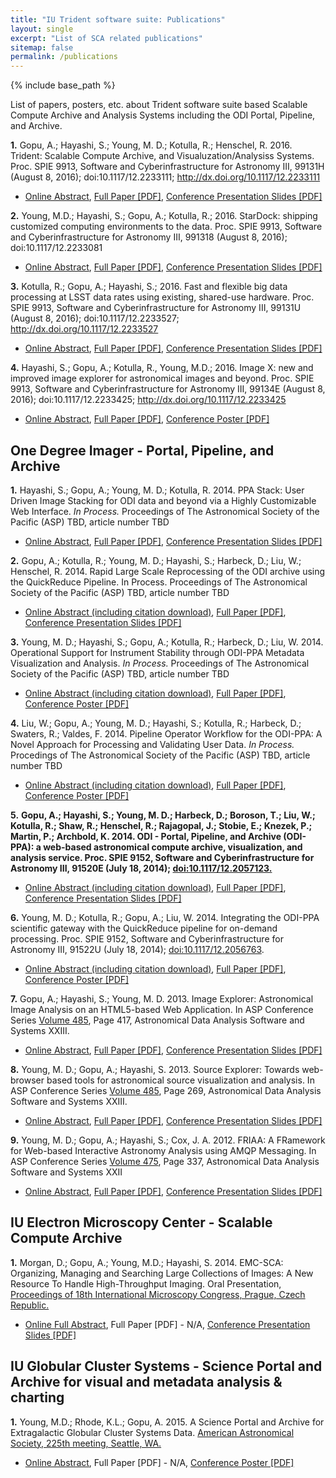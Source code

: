 ```yaml
---
title: "IU Trident software suite: Publications"
layout: single
excerpt: "List of SCA related publications"
sitemap: false
permalink: /publications
---
```


{% include base_path %}

List of papers, posters, etc. about Trident software suite based Scalable Compute Archive and Analysis Systems including the ODI Portal, Pipeline, and Archive.

**1.**  Gopu, A.; Hayashi, S.; Young, M. D.; Kotulla, R.; Henschel, R. 2016. Trident: Scalable Compute Archive, and Visualuzation/Analysiss Systems. Proc. SPIE 9913, Software and Cyberinfrastructure for Astronomy III, 99131H (August 8, 2016); doi:10.1117/12.2233111; http://dx.doi.org/10.1117/12.2233111

 - <a href="http://proceedings.spiedigitallibrary.org/proceeding.aspx?articleid=2543615" target="_new">Online Abstract</a>, <a href="https://iu.box.com/v/SPIE2016-TridentPaper" target="_new">Full Paper [PDF]</a>, <a href="https://iu.box.com/v/SPIE2016-TridentTalk" target="_new">Conference Presentation Slides [PDF]</a>

**2.**  Young, M.D.; Hayashi, S.; Gopu, A.; Kotulla, R.; 2016. StarDock: shipping customized computing environments to the data. Proc. SPIE 9913, Software and Cyberinfrastructure for Astronomy III, 991318 (August 8, 2016); doi:10.1117/12.2233081

  - <a href="http://proceedings.spiedigitallibrary.org/proceeding.aspx?articleid=2543611" target="_new">Online Abstract</a>, <a href="https://iu.box.com/v/SPIE2016-StarDockPaper" target="_new">Full Paper [PDF]</a>, <a href="https://iu.box.com/v/SPIE2016-StarDockTalk" target="_new">Conference Presentation Slides [PDF]</a>

**3.**  Kotulla, R.; Gopu, A.; Hayashi, S.; 2016. Fast and flexible big data processing at LSST data rates using existing, shared-use hardware. Proc. SPIE 9913, Software and Cyberinfrastructure for Astronomy III, 99131U (August 8, 2016); doi:10.1117/12.2233527; http://dx.doi.org/10.1117/12.2233527

 - <a href="http://proceedings.spiedigitallibrary.org/proceeding.aspx?articleid=2543619" target="_new">Online Abstract</a>, <a href="https://iu.box.com/v/SPIE2016-RabbitQRPaper" target="_new">Full Paper [PDF]</a>, <a href="https://iu.box.com/v/SPIE2016-RabbitQRTalk" target="_new">Conference Presentation Slides [PDF]</a>

**4.** Hayashi, S.; Gopu, A.; Kotulla, R., Young, M.D.; 2016. Image X: new and improved image explorer for astronomical images and beyond. Proc. SPIE 9913, Software and Cyberinfrastructure for Astronomy III, 99134E (August 8, 2016); doi:10.1117/12.2233425; http://dx.doi.org/10.1117/12.2233425

 - <a href="http://proceedings.spiedigitallibrary.org/proceeding.aspx?articleid=2543644" target="_new">Online Abstract</a>, <a href="https://iu.box.com/v/SPIE2016-ImageXPaper" target="_new">Full Paper [PDF]</a>, <a href="https://iu.box.com/v/SPIE2016-ImageXPoster" target="_new">Conference Poster [PDF]</a>

## One Degree Imager - Portal, Pipeline, and Archive

**1.** Hayashi, S.; Gopu, A.; Young, M. D.; Kotulla, R. 2014. PPA Stack: User Driven Image Stacking for ODI data and beyond via a Highly Customizable Web Interface. <em>In Process.</em> Proceedings of The Astronomical Society of the Pacific (ASP) TBD, article number TBD

 - <a href="http://adass2014.org/seeabstract_en.php?id=46" target="_new">Online Abstract</a>, <a href="https://iu.app.box.com/ADASS2014-StackingPaper" target="_new">Full Paper [PDF]</a>, <a href="https://iu.app.box.com/ADASS2014-StackingTalk" target="_new">Conference Presentation Slides [PDF]</a>

**2.** Gopu, A.; Kotulla, R.; Young, M. D.; Hayashi, S.; Harbeck, D.; Liu, W.; Henschel, R. 2014. Rapid Large Scale Reprocessing of the ODI archive using the QuickReduce Pipeline. In Process. Proceedings of The Astronomical Society of the Pacific (ASP) TBD, article number TBD

 - <a href="http://adass2014.org/seeabstract_en.php?id=44" target="_new">Online Abstract (including citation download)</a>, <a href="https://iu.app.box.com/ADASS2014-QRPaper" target="_new">Full Paper [PDF]</a>, <a href="https://iu.app.box.com/ADASS2014-QRTalk" target="_new">Conference Presentation Slides [PDF]</a>

**3.** Young, M. D.; Hayashi, S.; Gopu, A.; Kotulla, R.; Harbeck, D.; Liu, W. 2014. Operational Support for Instrument Stability through ODI-PPA Metadata Visualization and Analysis. <em>In Process.</em> Proceedings of The Astronomical Society of the Pacific (ASP) TBD, article number TBD

 - <a href="http://adass2014.org/seeabstract_en.php?id=41" target="_new">Online Abstract (including citation download)</a>, <a href="https://iu.app.box.com/ADASS2014-ChartsPaper" target="_new">Full Paper [PDF]</a>, <a href="https://iu.app.box.com/ADASS2014-ChartsPoster" target="_new">Conference Poster [PDF]</a>

**4.** Liu, W.; Gopu, A.; Young, M. D.; Hayashi, S.; Kotulla, R.; Harbeck, D.; Swaters, R.; Valdes, F. 2014. Pipeline Operator Workflow for the ODI-PPA: A Novel Approach for Processing and Validating User Data. <em>In Process.</em> Procedings of The Astronomical Society of the Pacific (ASP) TBD, article number TBD

 - <a href="http://adass2014.org/seeabstract_en.php?id=100" target="_new">Online Abstract (including citation download)</a>, <a href="https://iu.app.box.com/ADASS2014-OperatorPaper" target="_new">Full Paper [PDF]</a>, <a href="https://iu.app.box.com/ADASS2014-OperatorPoster" target="_new">Conference Poster [PDF]</a>

**5.** <strong>Gopu, A.; Hayashi, S.; Young, M. D.; Harbeck, D.; Boroson, T.; Liu, W.; Kotulla, R.; Shaw, R.; Henschel, R.; Rajagopal, J.; Stobie, E.; Knezek, P.; Martin, P.; Archbold, K. 2014. ODI - Portal, Pipeline, and Archive (ODI-PPA): a web-based astronomical compute archive, visualization, and analysis service. Proc. SPIE 9152, Software and Cyberinfrastructure for Astronomy III, 91520E (July 18, 2014); <a href="http://dx.doi.org/10.1117/12.2057123" target="_new">doi:10.1117/12.2057123.</a> </strong>

 - <a href="http://proceedings.spiedigitallibrary.org/proceeding.aspx?articleid=1890796" target="_new">Online Abstract (including citation download)</a>, <a href="https://iu.box.com/SPIE2014-PPAPaper" target="_new">Full Paper [PDF]</a>, <a href="https://iu.box.com/SPIE2014-PPATalk" target="_new">Conference Presentation Slides [PDF]</a>

**6.** Young, M. D.; Kotulla, R.; Gopu, A.; Liu, W. 2014. Integrating the ODI-PPA scientific gateway with the QuickReduce pipeline for on-demand processing. Proc. SPIE 9152, Software and Cyberinfrastructure for Astronomy III, 91522U (July 18, 2014); <a href="http://dx.doi.org/10.1117/12.2056763" target="_new">doi:10.1117/12.2056763</a>.

 - <a href="http://proceedings.spiedigitallibrary.org/proceeding.aspx?articleid=1890874" target="_new">Online Abstract (including citation download)</a>, <a href="https://iu.box.com/SPIE2014-QRPaper" target="_new">Full Paper [PDF]</a>, <a href="https://iu.box.com/SPIE2014-QRPoster" target="_new">Conference Poster [PDF]</a>

**7.** Gopu, A.; Hayashi, S.; Young, M. D. 2013. Image Explorer: Astronomical Image Analysis on an HTML5-based Web Application. In ASP Conference Series <a href="http://www.aspbooks.org/a/volumes/table_of_contents/?book_id=553" target="_new">Volume 485</a>, Page 417, Astronomical Data Analysis Software and Systems XXIII.

 - <a href="http://www.aspbooks.org/a/volumes/article_details/?paper_id=36264" target="_new">Online Abstract</a>, <a href="https://iu.box.com/ADASS2013-ImgExpPaper" target="_new">Full Paper [PDF]</a>, <a href="https://iu.box.com/ADASS2013-ImgSrcExpTalk" target="_new">Conference Presentation Slides [PDF]</a>

**8.** Young, M. D.; Gopu, A.; Hayashi, S. 2013. Source Explorer: Towards web-browser based tools for astronomical source visualization and analysis. In ASP Conference Series <a href="http://www.aspbooks.org/a/volumes/table_of_contents/?book_id=553" target="_new">Volume 485</a>, Page 269, Astronomical Data Analysis Software and Systems XXIII.

 - <a href="http://www.aspbooks.org/a/volumes/article_details/?paper_id=36229" target="_new">Online Abstract</a>, <a href="https://iu.box.com/ADASS2013-SrcExpPaper" target="_new">Full Paper [PDF]</a>, <a href="https://iu.box.com/ADASS2013-ImgSrcExpTalk" target="_new">Conference Presentation Slides [PDF]</a>

**9.** Young, M. D.; Gopu, A.; Hayashi, S.; Cox, J. A. 2012. FRIAA: A FRamework for Web-based Interactive Astronomy Analysis using AMQP Messaging. In ASP Conference Series <a href="http://www.aspbooks.org/a/volumes/table_of_contents/475" target="_new">Volume 475</a>, Page 337, Astronomical Data Analysis Software and Systems XXII

 - <a href="http://www.aspbooks.org/a/volumes/article_details/?paper_id=35634" target="_new">Online Abstract</a>, <a href="https://iu.box.com/ADASS2012-FRIAAPaper" target="_new">Full Paper [PDF]</a>, <a href="https://iu.box.com/ADASS2012-FRIAATalk" target="_new">Conference Presentation Slides [PDF]</a>


## IU Electron Microscopy Center - Scalable Compute Archive

**1.** Morgan, D.; Gopu, A.; Young, M.D.; Hayashi, S. 2014. EMC-SCA: Organizing, Managing and Searching Large Collections of Images:  A New Resource To Handle High-Throughput Imaging. Oral Presentation, <a href="http://www.microscopy.cz/proceedings.html" target="_new">Proceedings of 18th International Microscopy Congress, Prague, Czech Republic.</a>

 - <a href="http://www.microscopy.cz/html/3387.html" target="_new">Online Full Abstract</a>, Full Paper [PDF] - N/A, <a href="https://iu.app.box.com/IMC2014-EMC-SCATalk" target="_new">Conference Presentation Slides [PDF]</a>

## IU Globular Cluster Systems - Science Portal and Archive for visual and metadata analysis &amp; charting

**1.** Young, M.D.; Rhode, K.L.; Gopu, A. 2015. A Science Portal and Archive for Extragalactic Globular Cluster Systems Data. <a href="http://aas.org/meetings/aas225/science_program" target="_new">American Astronomical Society, 225th meeting, Seattle, WA.</a>

 - <a href="http://adsabs.harvard.edu/abs/2015AAS...22524723Y" target="_new">Online Abstract</a>, Full Paper [PDF] - N/A, <a href="https://iu.app.box.com/youngmd-2015AASPoster-v3" target="_new">Conference Poster [PDF]</a>
